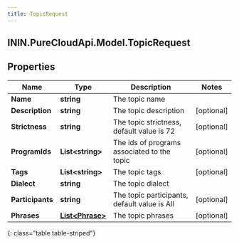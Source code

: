 ```yaml
---
title: TopicRequest
---
```

## ININ.PureCloudApi.Model.TopicRequest

## Properties

|Name | Type | Description | Notes|
|------------ | ------------- | ------------- | -------------|
| **Name** | **string** | The topic name | |
| **Description** | **string** | The topic description | [optional] |
| **Strictness** | **string** | The topic strictness, default value is 72 | [optional] |
| **ProgramIds** | **List&lt;string&gt;** | The ids of programs associated to the topic | [optional] |
| **Tags** | **List&lt;string&gt;** | The topic tags | [optional] |
| **Dialect** | **string** | The topic dialect | |
| **Participants** | **string** | The topic participants, default value is All | [optional] |
| **Phrases** | [**List&lt;Phrase&gt;**](Phrase.html) | The topic phrases | [optional] |
{: class="table table-striped"}


